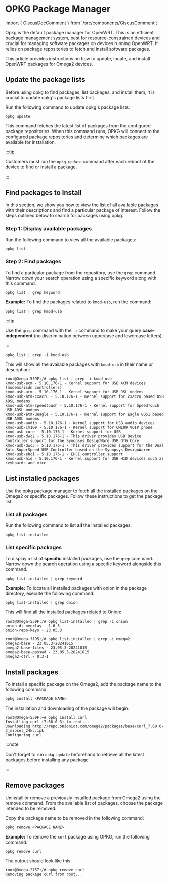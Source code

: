 # OPKG Package Manager

import { GiscusDocComment } from '/src/components/GiscusComment';

Opkg is the default package manager for OpenWRT. This is an efficient package management system, best for resource-constrained devices and crucial for managing software packages on devices running OpenWRT. It relies on package repositories to fetch and install software packages.

This article provides instructions on how to update, locate, and install OpenWRT packages for Omega2 devices.

## Update the package lists

Before using opkg to find packages, list packages, and install them, it is crucial to update opkg's package lists first.

Run the following command to update opkg's package lists:

```shell
opkg update
```

This command fetches the latest list of packages from the configured package repositories. When this command runs, OPKG will connect to the configured package repositories and determine which packages are available for installation.

:::tip

Customers must run the `opkg update` command after each reboot of the device to find or install a package.

:::

## Find packages to Install

In this section, we show you how to view the list of all available packages with their descriptions and find a particular package of interest. Follow the steps outlined below to search for packages using opkg.

### Step 1: Display available packages

Run the following command to view all the available packages:

```shell
opkg list
```

### Step 2: Find packages

To find a particular package from the repository, use the `grep` command. Narrow down your search operation using a specific keyword along with this command.

```shell
opkg list | grep keyword
```

**Example:** To find the packages related to `kmod-usb`, run the command:

```shell
opkg list | grep kmod-usb
```

:::tip

Use the `grep` command with the `-i` command to make your query **case-independent** (no discrimination between uppercase and lowercase letters).

:::

```shell
opkg list | grep -i kmod-usb
```

This will show all the available packages with `kmod-usb` in their name or description:

```shell
root@Omega-539F:/# opkg list | grep -i kmod-usb
kmod-usb-acm - 5.10.176-1 - Kernel support for USB ACM devices (modems/isdn controllers)
kmod-usb-atm - 5.10.176-1 - Kernel support for USB DSL modems
kmod-usb-atm-cxacru - 5.10.176-1 - Kernel support for cxacru based USB ADSL modems
kmod-usb-atm-speedtouch - 5.10.176-1 - Kernel support for SpeedTouch USB ADSL modems
kmod-usb-atm-ueagle - 5.10.176-1 - Kernel support for Eagle 8051 based USB ADSL modems
kmod-usb-audio - 5.10.176-1 - Kernel support for USB audio devices
kmod-usb-cm109 - 5.10.176-1 - Kernel support for CM109 VOIP phone
kmod-usb-core - 5.10.176-1 - Kernel support for USB
kmod-usb-dwc2 - 5.10.176-1 - This driver provides USB Device Controller support for the Synopsys DesignWare USB OTG Core
kmod-usb-dwc3 - 5.10.176-1 - This driver provides support for the Dual Role SuperSpeed USB Controller based on the Synopsys DesignWaree
kmod-usb-ehci - 5.10.176-1 - EHCI controller support
kmod-usb-hid - 5.10.176-1 - Kernel support for USB HID devices such as keyboards and mice
```

## List installed packages

Use the opkg package manager to fetch all the installed packages on the Omega2 or specific packages. Follow these instructions to get the package list.

### List all packages

Run the following command to list **all** the installed packages:

```shell
opkg list-installed
```

### List specific packages

To display a list of **specific** installed packages, use the `grep` command. Narrow down the search operation using a specific keyword alongside this command.

```shell
opkg list-installed | grep keyword
```

**Example:** To locate all installed packages with onion in the package directory, execute the following command:

```shell
opkg list-installed | grep onion
```

This will find all the installed packages related to Onion:

```shell
root@Omega-539F:/# opkg list-installed | grep -i onion
onion-dt-overlay - 1.0-5
onion-repo-keys - 23.05.3

root@Omega-f195:/# opkg list-installed | grep -i omega2
omega2-base - 23.05.3-20241015
omega2-base-files - 23.05.3-20241015
omega2-base-passwd - 23.05.3-20241015
omega2-ctrl - 0.3-1
```

## Install packages

To install a specific package on the Omega2, add the package name to the following command:

```shell
opkg install <PACKAGE NAME>
```

The installation and downloading of the package will begin.

```shell
root@Omega-539F:~# opkg install curl                                                                                                                
Installing curl (7.60.0-3) to root...
Downloading http://repo.onioniot.com/omega2/packages/base/curl_7.60.0-3_mipsel_24kc.ipk
Configuring curl.
```

:::note

Don't forget to run `opkg update` beforehand to retrieve all the latest packages before installing any package.

:::

## Remove packages

Uninstall or remove a previously installed package from Omega2 using the remove command. From the available list of packages, choose the package intended to be removed.

Copy the package name to be removed in the following command:

```shell
opkg remove <PACKAGE NAME>
```

**Example:** To remove the `curl` package using OPKG, run the following command:

```shell
opkg remove curl
```

The output should look like this:

```shell
root@Omega-2757:/# opkg remove curl
Removing package curl from root...
```

<GiscusDocComment />

